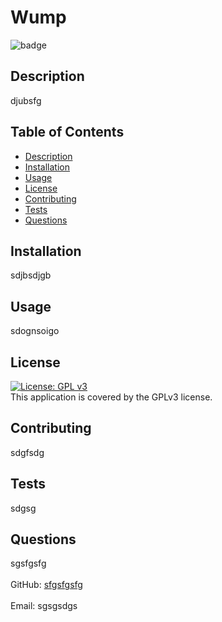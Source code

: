 # Wump
  ![badge](https://img.shields.io/badge/license-GPLv3-brightgreen)<br />
## Description
djubsfg
## Table of Contents
- [Description](#description)
- [Installation](#installation)
- [Usage](#usage)
- [License](#license)
- [Contributing](#contributing)
- [Tests](#tests)
- [Questions](#questions)
## Installation
sdjbsdjgb
## Usage
sdognsoigo
## License
  [![License: GPL v3](https://img.shields.io/badge/License-GPLv3-blue.svg)](https://www.gnu.org/licenses/gpl-3.0)
  <br />
  This application is covered by the GPLv3 license.
## Contributing
sdgfsdg
## Tests
sdgsg
## Questions
 sgsfgsfg<br />
<br />
GitHub: [sfgsfgsfg](https://github.com/sfgsfgsfg)<br />
<br />
Email: sgsgsdgs<br /><br />

